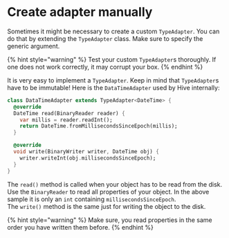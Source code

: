 # Create adapter manually

Sometimes it might be necessary to create a custom `TypeAdapter`. You can do that by extending the `TypeAdapter` class. Make sure to specify the generic argument.

{% hint style="warning" %}
Test your custom `TypeAdapter`s thoroughly. If one does not work correctly, it may corrupt your box.
{% endhint %}

It is very easy to implement a `TypeAdapter`. Keep in mind that `TypeAdapter`s have to be immutable! Here is the `DataTimeAdapter` used by Hive internally:

```dart
class DataTimeAdapter extends TypeAdapter<DateTime> {
  @override
  DateTime read(BinaryReader reader) {
    var millis = reader.readInt();
    return DateTime.fromMillisecondsSinceEpoch(millis);
  }

  @override
  void write(BinaryWriter writer, DateTime obj) {
    writer.writeInt(obj.millisecondsSinceEpoch);
  }
}
```

The `read()` method is called when your object has to be read from the disk. Use the `BinaryReader` to read all properties of your object. In the above sample it is only an `int` containing `millisecondsSinceEpoch`.  
 The `write()` method is the same just for writing the object to the disk.

{% hint style="warning" %}
Make sure, you read properties in the same order you have written them before.
{% endhint %}

